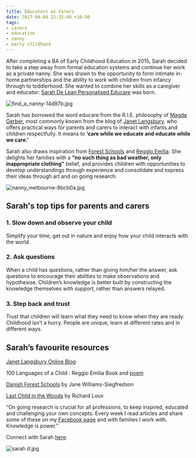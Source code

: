 ```yaml
---
title: Educators as Carers
date: 2017-04-04 22:32:00 +10:00
tags:
- carers
- education
- nanny
- early childhood
---
```


After completing a BA of Early Childhood Education in 2015, Sarah decided to take a step away from formal education systems and continue her work as a private nanny. She was drawn to the opportunity to form intimate in-home partnerships and the ability to work with children from infancy through to toddlerhood. She wanted to combine her skills as a caregiver and educator: [Sarah De Lean Personalised Educare](https://www.facebook.com/Sarah-de-Lean-Personalised-Educare-1116343531731344/) was born.

![find_a_nanny-14d97b.jpg](/uploads/find_a_nanny-14d97b.jpg)

Sarah has borrowed the word educare from the R.I.E. philosophy of [Magda Gerber](https://www.rie.org/about/our-founder/), most commonly known from the blog of [Janet Langsbury](http://www.janetlansbury.com/), who offers practical ways for parents and carers to interact with infants and children respectfully. It means to **‘care while we educate and educate while we care.’**

Sarah also draws inspiration from [Forest Schools](http://www.forestschoolcanada.ca/uncategorized/letting-a-wrong-answer-stand) and [Reggio Emilia](http://www.aneverydaystory.com/beginners-guide-to-reggio-emilia/main-principles/). She delights her families with a **“no such thing as bad weather, only inappropriate clothing"** belief, and provides children with opportunities to develop understandings through experience and consolidate and express their ideas through art and on going research.

![nanny_melbourne-8bcb0a.jpg](/uploads/nanny_melbourne-8bcb0a.jpg)

## Sarah's top tips for parents and carers

### 1. Slow down and observe your child

Simplify your time, get out in nature and enjoy how your child interacts with the world.

### 2. Ask questions

When a child has questions, rather than giving him/her the answer, ask questions to encourage their abilities to make observations and hypothesise. Children’s knowledge is better built by constructing the knowledge themselves with support, rather than answers relayed.

### 3. Step back and trust

Trust that children will learn what they need to know when they are ready.  Childhood isn’t a hurry. People are unique, learn at different rates and in different ways.

## Sarah’s favourite resources

[Janet Langsbury Online Blog](http://www.janetlansbury.com/)

100 Languages of a Child : Reggio Emilia
Book and [poem](http://www.chevychasereggio.com/poem.htm)

[Danish Forest Schools](https://www.bookdepository.com/Understanding-Danish-Forest-School-Approach-Jane-Williams-Siegfredson/9780415581134) by Jane Williams-Siegfredson

[Last Child in the Woods](http://richardlouv.com/books/last-child/) by Richard Louv

“On going research is crucial for all professions, to keep inspired, educated and challenging your own concepts. Every week I read articles and share some of these on my [Facebook page](https://www.facebook.com/Sarah-de-Lean-Personalised-Educare-1116343531731344/) and with families I work with. Knowledge is power.”

Connect with Sarah [here](https://www.facebook.com/Sarah-de-Lean-Personalised-Educare-1116343531731344/).

![sarah d.jpg](/uploads/sarah%20d.jpg)